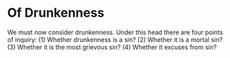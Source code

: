 # Of Drunkenness

We must now consider drunkenness. Under this head there are four points of inquiry:
(1) Whether drunkenness is a sin?
(2) Whether it is a mortal sin?
(3) Whether it is the most grievous sin?
(4) Whether it excuses from sin?